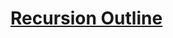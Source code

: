 # [Recursion Outline](https://www.codecademy.com/courses/learn-recursion-python/lessons/recursion-conceptual/exercises/recursion-conceptual-outline)

